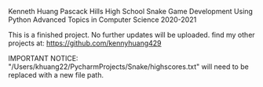 Kenneth Huang
Pascack Hills High School
Snake Game Development Using Python 
Advanced Topics in Computer Science 2020-2021

This is a finished project. No further updates will be uploaded. 
find my other projects at: https://github.com/kennyhuang429

IMPORTANT NOTICE:
"/Users/khuang22/PycharmProjects/Snake/highscores.txt" will need to be replaced with a new file path.
